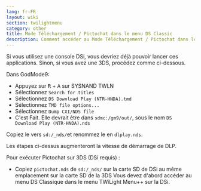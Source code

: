 ```yaml
---
lang: fr-FR
layout: wiki
section: twilightmenu
category: other
title: Mode Téléchargement / Pictochat dans le menu DS Classic
description: Comment accéder au Mode Téléchargement / Pictochat dans le menu DS Classique
---
```


Si vous utilisez une console DSi, vous devriez déjà pouvoir lancer ces applications. Sinon, si vous avez une 3DS, procédez comme ci-dessous.

Dans GodMode9:
- Appuyez sur <kbd class="r">R</kbd> + <kbd class="face">A</kbd> sur SYSNAND TWLN
- Sélectionnez `Search for titles`
- Sélectionnez `DS Download Play (NTR-HNDA).tmd`
- Sélectionnez `TMD file options...`
- Sélectionnez `Dump CXI/NDS file`
- C'est Fait. Elle devrait être dans `sdmc:/gm9/out/`, sous le nom `DS Download Play (NTR-HNDA).nds`

Copiez le vers `sd:/_nds/`et renommez le en `dlplay.nds`.

Les étapes ci-dessus augmenteront la vitesse de démarrage de DLP.

Pour exécuter Pictochat sur 3DS (DSi requis) :
- Copiez `pictochat.nds` de `sd:/_nds/` sur la carte SD de DSi au même emplacement sur la carte SD de la 3DS Vous devez d'abord accéder au menu DS Classique dans le menu TWiLight Menu++ sur la DSi.
